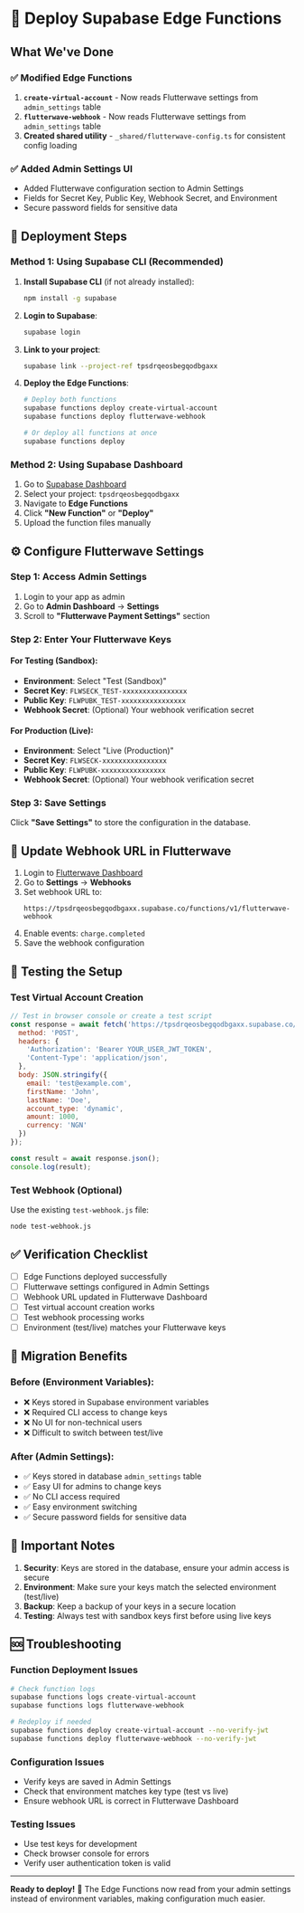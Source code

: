 # 🚀 Deploy Supabase Edge Functions

## What We've Done

### ✅ **Modified Edge Functions**
1. **`create-virtual-account`** - Now reads Flutterwave settings from `admin_settings` table
2. **`flutterwave-webhook`** - Now reads Flutterwave settings from `admin_settings` table
3. **Created shared utility** - `_shared/flutterwave-config.ts` for consistent config loading

### ✅ **Added Admin Settings UI**
- Added Flutterwave configuration section to Admin Settings
- Fields for Secret Key, Public Key, Webhook Secret, and Environment
- Secure password fields for sensitive data

## 🔧 **Deployment Steps**

### **Method 1: Using Supabase CLI (Recommended)**

1. **Install Supabase CLI** (if not already installed):
   ```bash
   npm install -g supabase
   ```

2. **Login to Supabase**:
   ```bash
   supabase login
   ```

3. **Link to your project**:
   ```bash
   supabase link --project-ref tpsdrqeosbegqodbgaxx
   ```

4. **Deploy the Edge Functions**:
   ```bash
   # Deploy both functions
   supabase functions deploy create-virtual-account
   supabase functions deploy flutterwave-webhook
   
   # Or deploy all functions at once
   supabase functions deploy
   ```

### **Method 2: Using Supabase Dashboard**

1. Go to [Supabase Dashboard](https://app.supabase.com)
2. Select your project: `tpsdrqeosbegqodbgaxx`
3. Navigate to **Edge Functions**
4. Click **"New Function"** or **"Deploy"**
5. Upload the function files manually

## ⚙️ **Configure Flutterwave Settings**

### **Step 1: Access Admin Settings**
1. Login to your app as admin
2. Go to **Admin Dashboard** → **Settings**
3. Scroll to **"Flutterwave Payment Settings"** section

### **Step 2: Enter Your Flutterwave Keys**

#### **For Testing (Sandbox):**
- **Environment**: Select "Test (Sandbox)"
- **Secret Key**: `FLWSECK_TEST-xxxxxxxxxxxxxxxx`
- **Public Key**: `FLWPUBK_TEST-xxxxxxxxxxxxxxxx`
- **Webhook Secret**: (Optional) Your webhook verification secret

#### **For Production (Live):**
- **Environment**: Select "Live (Production)"
- **Secret Key**: `FLWSECK-xxxxxxxxxxxxxxxx`
- **Public Key**: `FLWPUBK-xxxxxxxxxxxxxxxx`
- **Webhook Secret**: (Optional) Your webhook verification secret

### **Step 3: Save Settings**
Click **"Save Settings"** to store the configuration in the database.

## 🔗 **Update Webhook URL in Flutterwave**

1. Login to [Flutterwave Dashboard](https://dashboard.flutterwave.com)
2. Go to **Settings** → **Webhooks**
3. Set webhook URL to:
   ```
   https://tpsdrqeosbegqodbgaxx.supabase.co/functions/v1/flutterwave-webhook
   ```
4. Enable events: `charge.completed`
5. Save the webhook configuration

## 🧪 **Testing the Setup**

### **Test Virtual Account Creation**
```javascript
// Test in browser console or create a test script
const response = await fetch('https://tpsdrqeosbegqodbgaxx.supabase.co/functions/v1/create-virtual-account', {
  method: 'POST',
  headers: {
    'Authorization': 'Bearer YOUR_USER_JWT_TOKEN',
    'Content-Type': 'application/json',
  },
  body: JSON.stringify({
    email: 'test@example.com',
    firstName: 'John',
    lastName: 'Doe',
    account_type: 'dynamic',
    amount: 1000,
    currency: 'NGN'
  })
});

const result = await response.json();
console.log(result);
```

### **Test Webhook (Optional)**
Use the existing `test-webhook.js` file:
```bash
node test-webhook.js
```

## ✅ **Verification Checklist**

- [ ] Edge Functions deployed successfully
- [ ] Flutterwave settings configured in Admin Settings
- [ ] Webhook URL updated in Flutterwave Dashboard
- [ ] Test virtual account creation works
- [ ] Test webhook processing works
- [ ] Environment (test/live) matches your Flutterwave keys

## 🔄 **Migration Benefits**

### **Before (Environment Variables):**
- ❌ Keys stored in Supabase environment variables
- ❌ Required CLI access to change keys
- ❌ No UI for non-technical users
- ❌ Difficult to switch between test/live

### **After (Admin Settings):**
- ✅ Keys stored in database `admin_settings` table
- ✅ Easy UI for admins to change keys
- ✅ No CLI access required
- ✅ Easy environment switching
- ✅ Secure password fields for sensitive data

## 🚨 **Important Notes**

1. **Security**: Keys are stored in the database, ensure your admin access is secure
2. **Environment**: Make sure your keys match the selected environment (test/live)
3. **Backup**: Keep a backup of your keys in a secure location
4. **Testing**: Always test with sandbox keys first before using live keys

## 🆘 **Troubleshooting**

### **Function Deployment Issues**
```bash
# Check function logs
supabase functions logs create-virtual-account
supabase functions logs flutterwave-webhook

# Redeploy if needed
supabase functions deploy create-virtual-account --no-verify-jwt
supabase functions deploy flutterwave-webhook --no-verify-jwt
```

### **Configuration Issues**
- Verify keys are saved in Admin Settings
- Check that environment matches key type (test vs live)
- Ensure webhook URL is correct in Flutterwave Dashboard

### **Testing Issues**
- Use test keys for development
- Check browser console for errors
- Verify user authentication token is valid

---

**Ready to deploy!** 🚀 The Edge Functions now read from your admin settings instead of environment variables, making configuration much easier.